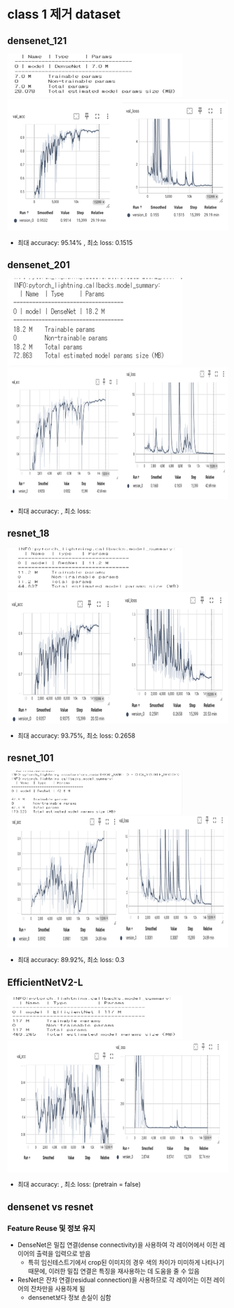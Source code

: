 
# class 1 제거 dataset
## densenet_121
<img src="https://github.com/ces0o/image_/blob/6189f36425833bb18c879e9211332c223a7d7388/d1.png" width="400" height="100">  

<img src="https://github.com/ces0o/image_/blob/ca28bc3ba3166797106bfe8adb328db9bb79754c/densenet121(false).png" width="900" height="300">  

* 최대 accuracy: 95.14% , 최소 loss: 0.1515

## densenet_201
<img src="https://github.com/ces0o/image_/blob/8110211f9582870ebb3951334d9cf4f9d80d2af6/18.2.png" width="400" height="200">  

<img src="https://github.com/ces0o/image_/blob/9edda1c31c1327a190a746a4655ecf3b6286ce41/RRRRR.png" width="900" height="300">  

* 최대 accuracy: , 최소 loss:

## resnet_18
<img src="https://github.com/ces0o/image_/blob/add7f64cf01b33bafbba4ed825cc1ffd35dd26f4/resnnnnn.png" width="400" height="100">  

<img src="https://github.com/ces0o/image_/blob/20d453769766848fdbb46572da3e0d03bf67106c/res.png" width="900" height="300">  

* 최대 accuracy: 93.75%, 최소 loss: 0.2658

## resnet_101
<img src="https://github.com/ces0o/image_/blob/825b157dc0749773542c0688f08dd02e9c12b25f/kik.png" width="400" height="100">  

<img src="https://github.com/ces0o/image_/blob/c277f42bfa39bc9a9a3a43e4bb3ce5dbaf08909d/res101.png" width="900" height="300"> 

* 최대 accuracy: 89.92%, 최소 loss: 0.3

## EfficientNetV2-L
<img src="https://github.com/ces0o/image_/blob/c277f42bfa39bc9a9a3a43e4bb3ce5dbaf08909d/eff.png" width="400" height="100"> 

<img src="https://github.com/ces0o/image_/blob/21bf0dd71a5527390d22910bd5b2242b6ef4f104/effrres.png" width="900" height="300">  

* 최대 accuracy: , 최소 loss: (pretrain = false)

## densenet vs resnet
### Feature Reuse 및 정보 유지  
* DenseNet은 밀집 연결(dense connectivity)을 사용하여 각 레이어에서 이전 레이어의 출력을 입력으로 받음
  * 특히 임신테스트기에서 crop된 이미지의 경우 색의 차이가 미미하게 나타나기 때문에, 이러한 밀집 연결은 특징을 재사용하는 데 도움을 줄 수 있음
* ResNet은 잔차 연결(residual connection)을 사용하므로 각 레이어는 이전 레이어의 잔차만을 사용하게 됨
   * densenet보다 정보 손실이 심함
 

